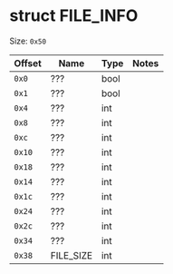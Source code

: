 # struct FILE_INFO

Size: `0x50`

| Offset | Name      | Type | Notes |
| ------ | --------- | ---- | ----- |
| `0x0`  | ???       | bool | |
| `0x1`  | ???       | bool | |
| `0x4`  | ???       | int  | |
| `0x8`  | ???       | int  | |
| `0xc`  | ???       | int  | |
| `0x10` | ???       | int  | |
| `0x18` | ???       | int  | |
| `0x14` | ???       | int  | |
| `0x1c` | ???       | int  | |
| `0x24` | ???       | int  | |
| `0x2c` | ???       | int  | |
| `0x34` | ???       | int  | |
| `0x38` | FILE_SIZE | int  | |
